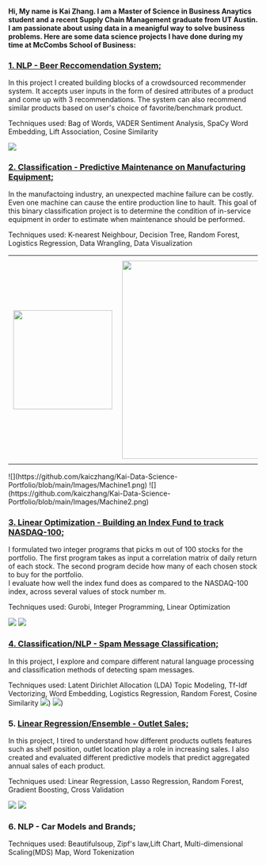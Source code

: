 
#### Hi, My name is Kai Zhang. I am a Master of Science in Business Anaytics student and a recent Supply Chain Management graduate from UT Austin. I am passionate about using data in a meanigful way to solve business problems. Here are some data science projects I have done during my time at McCombs School of Business:


### [1. NLP - Beer Reccomendation System;](https://github.com/kaiczhang/Data-Science-Portfolio/blob/main/Beer%20Recommendation%20System.ipynb)
In this project I created building blocks of a crowdsourced recommender system. It accepts user inputs in the form of desired attributes of a product and come up with 3 recommendations. The system can also recommend similar products based on user's choice of favorite/benchmark product.

Techniques used: Bag of Words, VADER Sentiment Analysis, SpaCy Word Embedding, Lift Association, Cosine Similarity

![](https://github.com/kaiczhang/Kai-Data-Science-Portfolio/blob/main/Images/Beer1.png)

### [2. Classification - Predictive Maintenance on Manufacturing Equipment;](https://github.com/kaiczhang/Data-Science-Portfolio/blob/main/Predictive%20Maintenance%20on%20Manufacturing%20Equipment.ipynb)
In the manufactoing industry, an unexpected machine failure can be costly. Even one machine can cause the entire production line to hault. This goal of this binary classification project is to determine the condition of in-service equipment in order to estimate when maintenance should be performed.

Techniques used: K-nearest Neighbour, Decision Tree, Random Forest, Logistics Regression, Data Wrangling, Data Visualization

<div id="image-table">
    <table>
	    <tr>
    	    <td style="padding:10px">
        	    <img src="https://github.com/kaiczhang/Kai-Data-Science-Portfolio/blob/main/Images/Machine1.png" width="200"/>
      	    </td>
            <td style="padding:10px">
            	<img src="https://github.com/kaiczhang/Kai-Data-Science-Portfolio/blob/main/Images/Machine2.png" width="400"/>
            </td>
        </tr>
    </table>
</div>
![](https://github.com/kaiczhang/Kai-Data-Science-Portfolio/blob/main/Images/Machine1.png) 
![](https://github.com/kaiczhang/Kai-Data-Science-Portfolio/blob/main/Images/Machine2.png)



### [3. Linear Optimization - Building an Index Fund to track NASDAQ-100;](https://github.com/kaiczhang/Data-Science-Portfolio/blob/main/Index%20Fund%20Selection.ipynb)
I formulated two integer programs that picks m out of 100 stocks for the portfolio. The first program takes as input a correlation matrix of daily return of each stock. The second program decide how many of each chosen stock to buy for the portfolio.<br />
I evaluate how well the index fund does as compared to the NASDAQ-100 index, across several values of stock number m.

Techniques used: Gurobi, Integer Programming, Linear Optimization

![](https://github.com/kaiczhang/Kai-Data-Science-Portfolio/blob/main/Images/Stock1.png)
![](https://github.com/kaiczhang/Kai-Data-Science-Portfolio/blob/main/Images/Stock2.png)


### [4. Classification/NLP - Spam Message Classification;](https://github.com/kaiczhang/Data-Science-Portfolio/blob/main/SpamProject.ipynb)
In this project, I explore and compare different natural language processing and classification methods of detecting spam messages.

Techniques used: Latent Dirichlet Allocation (LDA) Topic Modeling, Tf-Idf Vectorizing, Word Embedding, Logistics Regression, Random Forest, Cosine Similarity
![](https://github.com/kaiczhang/Kai-Data-Science-Portfolio/blob/main/Images/Spam1.png))
![](https://github.com/kaiczhang/Kai-Data-Science-Portfolio/blob/main/Images/Spam2.png))



### 5. [Linear Regression/Ensemble - Outlet Sales;](https://github.com/kaiczhang/Kai-Data-Science-Portfolio/blob/main/Regression-Outlet%20Sales.ipynb)
In this project, I tired to understand how different products outlets features such as shelf position, outlet location play a role in increasing sales.
I also created and evaluated different predictive models that predict aggregated annual sales of each product.

Techniques used: Linear Regression, Lasso Regression, Random Forest, Gradient Boosting, Cross Validation

![](https://github.com/kaiczhang/Kai-Data-Science-Portfolio/blob/main/Images/Outlet1.png)
![](https://github.com/kaiczhang/Kai-Data-Science-Portfolio/blob/main/Images/Outlet2.png)

### 6. NLP - Car Models and Brands; 
Techniques used: Beautifulsoup, Zipf's law,Lift Chart, Multi-dimensional Scaling(MDS) Map, Word Tokenization



